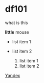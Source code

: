 # df101

what is this

**little** mouse

- list item 1
- list item 2

  1. list item 1
  2. list item 2

[Yandex](https://yandex.com/)

